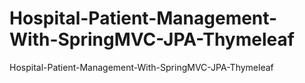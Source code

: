 # Hospital-Patient-Management-With-SpringMVC-JPA-Thymeleaf
 Hospital-Patient-Management-With-SpringMVC-JPA-Thymeleaf
